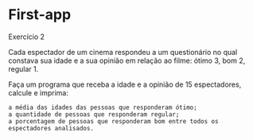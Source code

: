 # First-app
Exercício 2

Cada espectador de um cinema respondeu a um questionário no qual constava sua idade e a sua opinião em relação ao filme: ótimo 3, bom 2, regular 1.

Faça um programa que receba a idade e a opinião de 15 espectadores, calcule e imprima:

    a média das idades das pessoas que responderam ótimo;
    a quantidade de pessoas que responderam regular;
    a porcentagem de pessoas que responderam bom entre todos os espectadores analisados.
